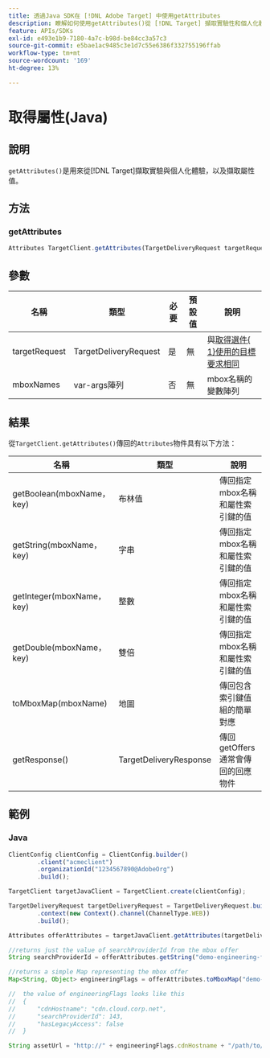 ```yaml
---
title: 透過Java SDK在 [!DNL Adobe Target] 中使用getAttributes
description: 瞭解如何使用getAttributes()從 [!DNL Target] 擷取實驗性和個人化體驗，並擷取屬性值。
feature: APIs/SDKs
exl-id: e493e1b9-7180-4a7c-b98d-be84cc3a57c3
source-git-commit: e5bae1ac9485c3e1d7c55e6386f332755196ffab
workflow-type: tm+mt
source-wordcount: '169'
ht-degree: 13%

---
```


# 取得屬性(Java)

## 說明

`getAttributes()`是用來從[!DNL Target]擷取實驗與個人化體驗，以及擷取屬性值。

## 方法

### getAttributes

```javascript {line-numbers="true"}
Attributes TargetClient.getAttributes(TargetDeliveryRequest targetRequest, String ...mboxes)
```

## 參數

| 名稱 | 類型 | 必要 | 預設值 | 說明 |
| --- | --- | --- | --- | --- |
| targetRequest | TargetDeliveryRequest | 是 | 無 | 與[取得選件{&#x200B;1}使用的目標要求相同](get-offers.md) |
| mboxNames | var-args陣列 | 否 | 無 | mbox名稱的變數陣列 |


## 結果

從`TargetClient.getAttributes()`傳回的`Attributes`物件具有以下方法：

| 名稱 | 類型 | 說明 |
| --- | --- | --- |
| getBoolean(mboxName， key) | 布林值 | 傳回指定mbox名稱和屬性索引鍵的值 |
| getString(mboxName， key) | 字串 | 傳回指定mbox名稱和屬性索引鍵的值 |
| getInteger(mboxName， key) | 整數 | 傳回指定mbox名稱和屬性索引鍵的值 |
| getDouble(mboxName， key) | 雙倍 | 傳回指定mbox名稱和屬性索引鍵的值 |
| toMboxMap(mboxName) | 地圖 | 傳回包含索引鍵值組的簡單對應 |
| getResponse() | TargetDeliveryResponse | 傳回getOffers通常會傳回的回應物件 |

## 範例

### Java

```javascript {line-numbers="true"}
ClientConfig clientConfig = ClientConfig.builder()
        .client("acmeclient")
        .organizationId("1234567890@AdobeOrg")
        .build();

TargetClient targetJavaClient = TargetClient.create(clientConfig);

TargetDeliveryRequest targetDeliveryRequest = TargetDeliveryRequest.builder()
        .context(new Context().channel(ChannelType.WEB))
        .build();

Attributes offerAttributes = targetJavaClient.getAttributes(targetDeliveryRequest, "demo-engineering-flags");

//returns just the value of searchProviderId from the mbox offer
String searchProviderId = offerAttributes.getString("demo-engineering-flags", "searchProviderId");

//returns a simple Map representing the mbox offer
Map<String, Object> engineeringFlags = offerAttributes.toMboxMap("demo-engineering-flags");

//  the value of engineeringFlags looks like this
//  {
//      "cdnHostname": "cdn.cloud.corp.net",
//      "searchProviderId": 143,
//      "hasLegacyAccess": false
//  }

String assetUrl = "http://" + engineeringFlags.cdnHostname + "/path/to/asset";
```
